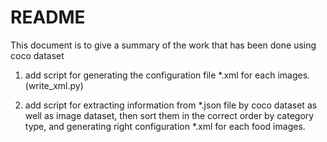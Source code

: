 README
===


This document is to give a summary of the work that has been done using coco dataset

1. add script for generating the configuration file *.xml for each images. (write_xml.py)

2. add script for extracting information from *.json file by coco dataset as well as image dataset, then sort them in the correct order by category type, and generating right configuration *.xml for each food images.
